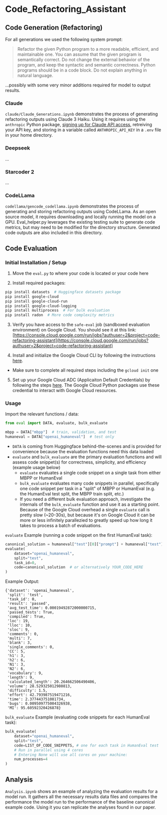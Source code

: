 # Code_Refactoring_Assistant

## Code Generation (Refactoring)

For all generations we used the following system prompt:

> Refactor the given Python program to a more readable, efficient, and maintainable one. You can assume that the given program is semantically correct. Do not change the external behavior of the program, and keep the syntactic and semantic correctness. Python programs should be in a code block. Do not explain anything in natural language.

...possibly with some very minor additions required for model to output results.

### Claude

`claude/Claude_Generations.ipynb` demonstrates the process of generating refactoring outputs using Claude 3 Haiku. Using it requires using the `anthropic` Python package, [signing up for Claude API access](https://console.anthropic.com/), retreiving your API key, and storing in a variable called `ANTHROPIC_API_KEY` in a `.env` file in your home directory.

### Deepseek

...

### Starcoder 2

...

### CodeLLama
`codellama/gencode_codellama.ipynb` demonstrates the process of generating and storing refactoring outputs using CodeLLama. As an open source model, it requires downloading and locally running the model on a GPU. Eval_helper.py leverages the existing testing suite to generate code metrics, but may need to be modified for the directory structure. Generated code outputs are also included in this directory.

## Code Evaluation

### Initial Installation / Setup

1. Move the `eval.py` to where your code is located or your code here

2. Install required packages:

```bash
pip install datasets  # Huggingface datasets package
pip install google-cloud
pip install google-cloud-run
pip install google-cloud-logging
pip install multiprocess  # For bulk evaluation
pip install radon  # More code complexity metrics
```

3. Verify you have access to the `safe-eval` job (sandboxed evaluation environment) on Google Cloud. You should see it at this link: [https://console.cloud.google.com/run/jobs?authuser=2&project=code-refactoring-assistant](https://console.cloud.google.com/run/jobs?authuser=2&project=code-refactoring-assistant)

4. Install and initialize the Google Cloud CLI by following the instructions [here](https://cloud.google.com/sdk/docs/install).
  - Make sure to complete all required steps including the `gcloud init` one

5. Set up your Google Cloud ADC (Applicaiton Default Credentials) by following the steps [here](https://cloud.google.com/docs/authentication/provide-credentials-adc#google-idp). The Google Cloud Python packages use these credential to interact with Google Cloud resources.


### Usage

Import the relevant functions / data:

```python
from eval import DATA, evaluate, bulk_evaluate

mbpp = DATA["mbpp"]  # train, validation, and test
humaneval = DATA["openai_humaneval"]  # test only
```
 - `DATA` is coming from Huggingface behind-the-scenes and is provided for convenience because the evaluation functions need this data loaded
 - `evaluate` and `bulk_evaluate` are the primary evaluation functions and will assess code snippet(s) for correctness, simplicity, and efficiency (example usage below)
   - `evaluate` evaluates a single code snippet on a single task from either MBPP or HumanEval
   - `bulk_evaluate` evaluates many code snippets in parallel, specifically one code snippet per task in a "split" of MBPP or HumanEval (e.g. the HumanEval test split, the MBPP train split, etc.)
   - If you need a different bulk evaluation approach, investigate the internals of the `bulk_evaluate` function and use it as a starting point. Because of the Google Cloud overhead a single `evaluate` call is pretty slow (~20-30s), but because it's on Google Cloud it can be more or less infinitely parallezied to greatly speed up how long it takes to process a batch of evaluations.

`evaluate` Example (running a code snippet on the first HumanEval task):

```python
canonical_solution = humaneval["test"][0]["prompt"] + humaneval["test"][0]["canonical_solution"]
evaluate(
    dataset="openai_humaneval",
    split="test",
    task_id=0,
    code=canonical_solution  # or alternatively YOUR_CODE_HERE
)
```

Example Output:

```
{'dataset': 'openai_humaneval',
 'split': 'test',
 'task_id': 0,
 'result': 'passed',
 'avg_test_time': 0.00019492872000000715,
 'passed_tests': True,
 'compiled': True,
 'loc': 19,
 'lloc': 10,
 'sloc': 9,
 'comments': 0,
 'multi': 7,
 'blank': 3,
 'single_comments': 0,
 'CC': 5,
 'h1': 3,
 'h2': 6,
 'N1': 3,
 'N2': 6,
 'vocabulary': 9,
 'length': 9,
 'calculated_length': 20.264662506490406,
 'volume': 28.529325012980813,
 'difficulty': 1.5,
 'effort': 42.793987519471216,
 'time': 2.377443751081734,
 'bugs': 0.009509775004326938,
 'MI': 95.60592320426878}
```

`bulk_evaluate` Example (evaluating code snippets for each HumanEval task):

```python
bulk_evaluate(
    dataset="openai_humaneval",
    split="test",
    code=LIST_OF_CODE_SNIPPETS, # one for each task in HumanEval test
    # Run in parallel using 4 cores
    # Entering None will use all cores on your machine:
    num_processes=4
)
```

## Analysis

`Analysis.ipynb` shows an example of analyzing the evaluation results for a model run. It gathers all the necessary results data files and compares the performance the model run to 
the performance of the baseline canonical example code. Using it you can replicate the analyses found in our paper.

